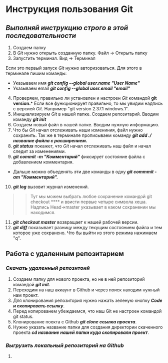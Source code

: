 # Инструкция пользования Git
## ***Выполняй инструкцию строго в этой последовательности***
1. Создаем папку 
2. В *Git* нужно открыть созданную папку. Файл -> Открыть папку
3. Запустить терминал. Вид -> Терминал

Если это первый запуск *Git* нужно авторизоваться. Для этого в терминале пишим команды:
* Указываем имя ***git config --global user.name "User Name"***
* Указываем email ***git config --global user.email "email"***
4. Проверяем, правильно ли установлен и настроен *Git* командой **git version.*** Если все функционирует правильно, то мы увидим надпись с версией *Git*. Например "git version 2.37.1 windows.1".
5. Инициализируем *Git* в нашей папке. Создаем репозитарий. Вводим команду ***git init***
6. Создаем новый файл в нашей папке. Вводим нужную информацию. 
7. Что бы *Git* начал отслеживать наши измениния, файл нужно сохранить. Так же в терминале прописываем команду ***git add ./название файла с расширением.***
8. ***git status*** покажет, что *Git* начал отслеживать наш файл и начал следит за изменениями.  
9. ***git commit -m "Комментарий"*** фиксирует состояние файла с добавлением комментария. 

* Дальше можно объеденять эти две команды в одну ***git commmit -am "Комментарий".***
10. ***git log*** вызовит журнал изменений. 
>> Тут мы можем выбрать любое сохранение командой git checkout **** и ввисти первые четыре символа хеша. Надпись Head->master указывает в каком сохранении мы находимся.
11. ***git checkout master*** возвращает к нашей рабочей версии.
12. ***git diff*** показывает разницу между текущим состоянием файла и тем которое уже сохранено. Что бы выйти из этого режима нажимаем "q".
## Работа с удаленным репозитарием
### _Скачать удаленный репозитоий_ 
1. Создаем папку для нового проекта, но не в ней репозиторий командой ***git init***.
2. Переходим на наш аккаунт в Github и через поиск находим нужный нам проект. 
3. Для клонирования репозитория нужно нажать зеленую кнопку ***Code и скопировать ссылку***.
4. Перед копированем убеждаемся, что наш Git не настроен командой git status.
5. Клонирование поекта с Github ***git clone ссылка проекта***.
6. Нужно указать название папки для создания директории скаченного проекта ***cd название нашей папки куда скопировали проект***.
### _Выгрузить локальный репозиторий на Github_
1.